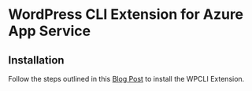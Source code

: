 # WordPress CLI Extension for Azure App Service

## Installation

Follow the steps outlined in this [Blog Post](http://blog.syntaxc4.net/post/2015/02/05/how-to-enable-a-site-extension-in-azure-websites.aspx) to install the WPCLI Extension.
